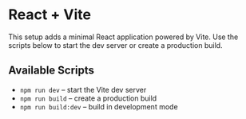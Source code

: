 # React + Vite

This setup adds a minimal React application powered by Vite. Use the scripts below to start the dev server or create a production build.

## Available Scripts

- `npm run dev` – start the Vite dev server
- `npm run build` – create a production build
- `npm run build:dev` – build in development mode
